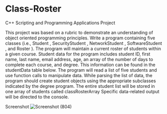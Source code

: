 # Class-Roster
C++ Scripting and Programming Applications Project

This project was based on a rubric to demonstrate an understanding of object oriented programming principles.
Write a program containing five classes (i.e., Student , SecurityStudent , NetworkStudent , SoftwareStudent , and Roster ). The program will maintain a current roster of students within a given course. Student data for the program includes student ID, first name, last name, email address, age, an array of the number of days to complete each course, and degree. This information can be found in the studentData table below. The program will read a list of five students and use function calls to manipulate data. While parsing the list of data, the program should create student objects using the appropriate subclasses indicated by the degree program. The entire student list will be stored in one array of students called classRosterArray Specific data-related output will be directed to the console.

Screenshot
![Screenshot (804)](https://user-images.githubusercontent.com/54335750/113622654-49bfd180-962b-11eb-852a-4352b4a515dd.png)
